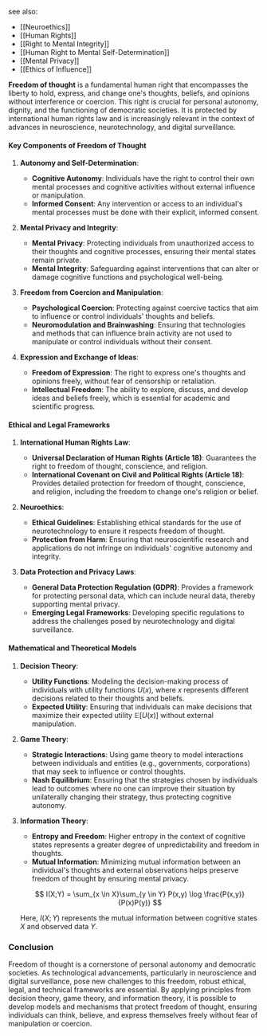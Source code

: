 see also:
- [[Neuroethics]]
- [[Human Rights]]
- [[Right to Mental Integrity]]
- [[Human Right to Mental Self-Determination]]
- [[Mental Privacy]]
- [[Ethics of Influence]]

**Freedom of thought** is a fundamental human right that encompasses the liberty to hold, express, and change one's thoughts, beliefs, and opinions without interference or coercion. This right is crucial for personal autonomy, dignity, and the functioning of democratic societies. It is protected by international human rights law and is increasingly relevant in the context of advances in neuroscience, neurotechnology, and digital surveillance.

#### Key Components of Freedom of Thought

1. **Autonomy and Self-Determination**:
   - **Cognitive Autonomy**: Individuals have the right to control their own mental processes and cognitive activities without external influence or manipulation.
   - **Informed Consent**: Any intervention or access to an individual's mental processes must be done with their explicit, informed consent.

2. **Mental Privacy and Integrity**:
   - **Mental Privacy**: Protecting individuals from unauthorized access to their thoughts and cognitive processes, ensuring their mental states remain private.
   - **Mental Integrity**: Safeguarding against interventions that can alter or damage cognitive functions and psychological well-being.

3. **Freedom from Coercion and Manipulation**:
   - **Psychological Coercion**: Protecting against coercive tactics that aim to influence or control individuals' thoughts and beliefs.
   - **Neuromodulation and Brainwashing**: Ensuring that technologies and methods that can influence brain activity are not used to manipulate or control individuals without their consent.

4. **Expression and Exchange of Ideas**:
   - **Freedom of Expression**: The right to express one's thoughts and opinions freely, without fear of censorship or retaliation.
   - **Intellectual Freedom**: The ability to explore, discuss, and develop ideas and beliefs freely, which is essential for academic and scientific progress.

#### Ethical and Legal Frameworks

1. **International Human Rights Law**:
   - **Universal Declaration of Human Rights (Article 18)**: Guarantees the right to freedom of thought, conscience, and religion.
   - **International Covenant on Civil and Political Rights (Article 18)**: Provides detailed protection for freedom of thought, conscience, and religion, including the freedom to change one's religion or belief.

2. **Neuroethics**:
   - **Ethical Guidelines**: Establishing ethical standards for the use of neurotechnology to ensure it respects freedom of thought.
   - **Protection from Harm**: Ensuring that neuroscientific research and applications do not infringe on individuals' cognitive autonomy and integrity.

3. **Data Protection and Privacy Laws**:
   - **General Data Protection Regulation (GDPR)**: Provides a framework for protecting personal data, which can include neural data, thereby supporting mental privacy.
   - **Emerging Legal Frameworks**: Developing specific regulations to address the challenges posed by neurotechnology and digital surveillance.

#### Mathematical and Theoretical Models

1. **Decision Theory**:
   - **Utility Functions**: Modeling the decision-making process of individuals with utility functions $U(x)$, where $x$ represents different decisions related to their thoughts and beliefs.
   - **Expected Utility**: Ensuring that individuals can make decisions that maximize their expected utility $\mathbb{E}[U(x)]$ without external manipulation.

2. **Game Theory**:
   - **Strategic Interactions**: Using game theory to model interactions between individuals and entities (e.g., governments, corporations) that may seek to influence or control thoughts.
   - **Nash Equilibrium**: Ensuring that the strategies chosen by individuals lead to outcomes where no one can improve their situation by unilaterally changing their strategy, thus protecting cognitive autonomy.

3. **Information Theory**:
   - **Entropy and Freedom**: Higher entropy in the context of cognitive states represents a greater degree of unpredictability and freedom in thoughts.
   - **Mutual Information**: Minimizing mutual information between an individual's thoughts and external observations helps preserve freedom of thought by ensuring mental privacy.

   $$ I(X;Y) = \sum_{x \in X}\sum_{y \in Y} P(x,y) \log \frac{P(x,y)}{P(x)P(y)} $$

   Here, $I(X;Y)$ represents the mutual information between cognitive states $X$ and observed data $Y$.

### Conclusion

Freedom of thought is a cornerstone of personal autonomy and democratic societies. As technological advancements, particularly in neuroscience and digital surveillance, pose new challenges to this freedom, robust ethical, legal, and technical frameworks are essential. By applying principles from decision theory, game theory, and information theory, it is possible to develop models and mechanisms that protect freedom of thought, ensuring individuals can think, believe, and express themselves freely without fear of manipulation or coercion.